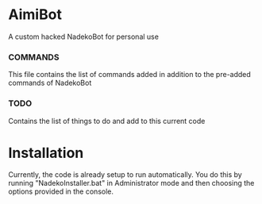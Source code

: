 # AimiBot
A custom hacked NadekoBot for personal use

### COMMANDS
This file contains the list of commands added in addition to the pre-added commands of NadekoBot

### TODO
Contains the list of things to do and add to this current code

# Installation
Currently, the code is already setup to run automatically. You do this by running "NadekoInstaller.bat" in Administrator mode and then choosing the options provided in the console.
